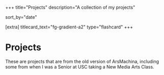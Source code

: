 +++
title="Projects"
description="A collection of my projects"

sort_by="date"

[extra]
titlecard_text="fg-gradient-a2"
type="flashcard"
+++

# Projects

These are projects that are from the old version of ArsMachina, including some from when I was a Senior at USC taking a New Media Arts Class.